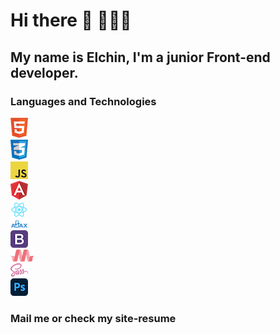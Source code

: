 # Hi there 👋 🙋🏻‍♂️
## My name is Elchin, I'm a junior Front-end developer.
### Languages and Technologies 
![HTML](https://raw.githubusercontent.com/elchinhumbatov/elchinhumbatov/main/icons/html.png)  
![CSS](https://raw.githubusercontent.com/elchinhumbatov/elchinhumbatov/main/icons/css.png)  
![Javascript](https://raw.githubusercontent.com/elchinhumbatov/elchinhumbatov/main/icons/js.png)  
![Angular](https://raw.githubusercontent.com/elchinhumbatov/elchinhumbatov/main/icons/ang.png)  
![React](https://raw.githubusercontent.com/elchinhumbatov/elchinhumbatov/main/icons/react.png)  
![AJAX](https://raw.githubusercontent.com/elchinhumbatov/elchinhumbatov/main/icons/ajax.png)  
![Bootstrap](https://github.com/elchinhumbatov/elchinhumbatov/blob/main/icons/boot.png)  
![Mat](https://github.com/elchinhumbatov/elchinhumbatov/blob/main/icons/mat.png)  
![Sass](https://raw.githubusercontent.com/elchinhumbatov/elchinhumbatov/main/icons/sass.png)  
![PS](https://raw.githubusercontent.com/elchinhumbatov/elchinhumbatov/main/icons/pshop.png)  
### Mail me or check my site-resume

<!--
**elchinhumbatov/elchinhumbatov** is a ✨ _special_ ✨ repository because its `README.md` (this file) appears on your GitHub profile.

Here are some ideas to get you started:

- 🔭 I’m currently working on ...
- 🌱 I’m currently learning ...
- 👯 I’m looking to collaborate on ...
- 🤔 I’m looking for help with ...
- 💬 Ask me about ...
- 📫 How to reach me: ...
- 😄 Pronouns: ...
- ⚡ Fun fact: ...
-->
